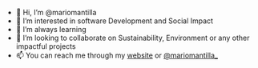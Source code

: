 - 👋 Hi, I’m @mariomantilla
- 👀 I’m interested in software Development and Social Impact
- 🌱 I’m always learning
- 💞️ I’m looking to collaborate on Sustainability, Environment or any other impactful projects 
- 📫 You can reach me through my [website](https://mariom.dev) or [@mariomantilla_](https://twitter.com/mariomantilla_)

<!---
mariomantilla/mariomantilla is a ✨ special ✨ repository because its `README.md` (this file) appears on your GitHub profile.
You can click the Preview link to take a look at your changes.
--->
